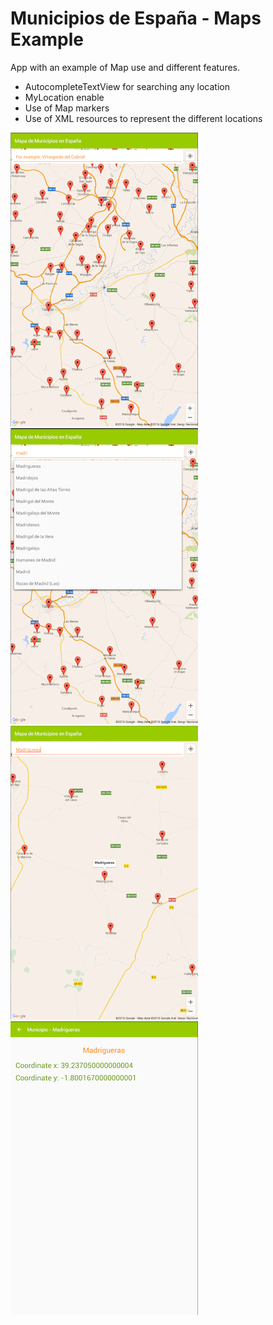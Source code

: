 # Municipios de España - Maps Example
App with an example of Map use and different features.

- AutocompleteTextView for searching any location
- MyLocation enable
- Use of Map markers
- Use of XML resources to represent the different locations

<img src="./screenshots/location.png"/>
<img src="./screenshots/search.png"/>
<img src="./screenshots/find.png"/>
<img src="./screenshots/detail.png"/>
